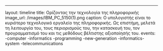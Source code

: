 ---
layout: timeline
title: Ορίζοντας την τεχνολογία της πληροφορικής
image_url: /images/IBM_PC_5150(1).png
caption: Ο υπολογιστής είναι το κυριότερο τεχνολογικό εργαλείο της πληροφορικής. Ως επιστήμη, μελετά τη λειτουργία του, τους περιορισμούς του, την κατασκευή του, τον προγραμματισμό του και τις μεθόδους βέλτιστης αξιοποίησής του.
events: 
  -computer
  -informatics
  -programming
  -new-generation
  -informatics-system
  -telecommunications
